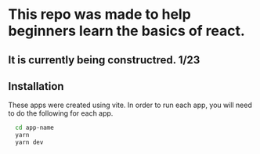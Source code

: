 
# This repo was made to help beginners learn the basics of react. 

## It is currently being constructred. 1/23

## Installation

These apps were created using vite.
In order to run each app, you will need to do the following for each app.


```bash
  cd app-name
  yarn
  yarn dev
```
    
